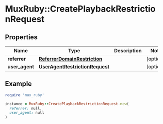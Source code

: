 # MuxRuby::CreatePlaybackRestrictionRequest

## Properties

| Name | Type | Description | Notes |
| ---- | ---- | ----------- | ----- |
| **referrer** | [**ReferrerDomainRestriction**](ReferrerDomainRestriction.md) |  | [optional] |
| **user_agent** | [**UserAgentRestrictionRequest**](UserAgentRestrictionRequest.md) |  | [optional] |

## Example

```ruby
require 'mux_ruby'

instance = MuxRuby::CreatePlaybackRestrictionRequest.new(
  referrer: null,
  user_agent: null
)
```

